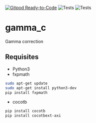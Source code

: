 
[![Gitpod Ready-to-Code](https://img.shields.io/badge/Gitpod-ready--to--code-blue?logo=gitpod)](https://gitpod.io/#https://github.com/smgl9/gamma_c/tree/fix_gitpod)
![Tests](https://github.com/smgl9/gamma_c/workflows/Test_gamma/badge.svg?event=push)
![Tests](https://github.com/smgl9/gamma_c/workflows/gen_doc/badge.svg?event=push)

# gamma_c

Gamma correction

## Requisites

- Python3
- fxpmath
```bash
sudo apt-get update
sudo apt-get install python3-dev
pip install fxpmath
```
- cocotb
```bash
pip install cocotb
pip install cocotbext-axi
```